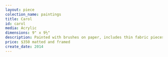 ```yaml
---
layout: piece
colection_name: paintings
title: Carol
id: carol
media: Acrylic
dimensions: 9" x 9½"
description: Painted with brushes on paper, includes thin fabric pieces collaged.
price: $350 matted and framed
create_date: 2014
---
```

